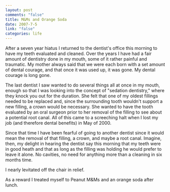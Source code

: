 ```yaml
--- 
layout: post
comments: "false"
title: M&Ms and Orange Soda
date: 2007-7-5
link: "false"
categories: life
---
```

After a seven year hiatus I returned to the dentist's office this morning to have my teeth evaluated and cleaned.  Over the years I have had a fair amount of dentistry done in my mouth, some of it rather painful and traumatic.  My mother always said that we were each born with a set amount of dental courage, and that once it was used up, it was gone.  My dental courage is long gone.

The last dentist I saw wanted to do several things all at once in my mouth, enough so that I was looking into the concept of "sedation dentistry," where they knock you out for the duration.  She felt that one of my oldest fillings needed to be replaced and, since the surrounding tooth wouldn't support a new filling, a crown would be necessary.  She wanted to have the tooth evaluated by an oral surgeon prior to her removal of the filling to see about a potential root canal.  All of this came to a screeching halt when I lost my job (and therefore dental benefits) in May of 2000.

Since that time I have been fearful of going to another dentist since it would mean the removal of that filling, a crown, and maybe a root canal.  Imagine, then, my delight in hearing the dentist say this morning that my teeth were in good heath and that as long as the filling was holding he would prefer to leave it alone.  No cavities, no need for anything more than a cleaning in six months time.

I nearly levitated off the chair in relief.

As a reward I treated myself to Peanut M&Ms and an orange soda after lunch.
